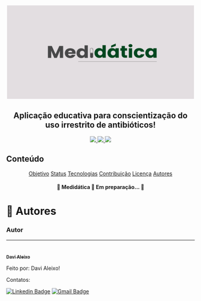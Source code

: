 <p align="center">
    <img src="img/Medidatica.png" height=250 width=500 alt="Medidática" />
</p>

<h2 align="center">Aplicação educativa para conscientização do uso irrestrito de antibióticos!</h2>

<p align="center">
    <a href="https://www.apache.org/licenses/LICENSE-2.0">
        <img src="https://img.shields.io/github/license/m-azoubel/medidatica?style=for-the-badge">
    </a>
    <a href="\Code">
        <img src="https://img.shields.io/badge/Language-C-brightgreen?style=for-the-badge">
    </a>
    <a href="https://www.figma.com/proto/zYRShNDzMZdyc152397BnC/Totem?node-id=214%3A9&starting-point-node-id=214%3A9">
        <img src="https://img.shields.io/badge/Prototype-Figma-blueviolet?style=for-the-badge">
    </a>
</p>

<h2>Conteúdo</h2>
<p align="center">
 <a href="#objetivo">Objetivo</a>
 <a href="#status">Status</a>
 <a href="#tecnologias">Tecnologias</a>
 <a href="#contribuicao">Contribuição</a>
 <a href="#licenc-a">Licença</a>
 <a href="#-autores">Autores</a>
</p>

<h4 align="center"> 
	🚧  Medidática 🚀 Em preparação...  🚧
</h4>

# 🦸 Autores

### Autor
---

<a href="https://github.com/AleixoCv">
 <img style="border-radius: 50%;" src="https://avatars.githubusercontent.com/u/60006560?s=400&u=dfa0eea78bcaf5c063ce718a7f29549a022010e2&v=4" width="100px;" alt=""/>
 <br />
 <sub><b>Davi Aleixo</b></sub></a>


Feito por: Davi Aleixo!

Contatos:

[![Linkedin Badge](https://img.shields.io/badge/-Aleixo-blue?style=social&logo=Linkedin&logoColor=white&link=https://www.linkedin.com/in/davi-aleixo-548b55b8/)](https://www.linkedin.com/in/davi-aleixo-548b55b8/) 
[![Gmail Badge](https://img.shields.io/badge/-dac2@cesar.school-c14438?style=flat-square&logo=Gmail&logoColor=white&link=mailto:dac2@cesar.school)](mailto:dac2@cesar.school)